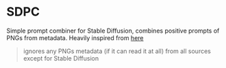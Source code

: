 # SDPC

Simple prompt combiner for Stable Diffusion, combines positive prompts of PNGs from metadata. Heavily inspired from [here](https://www.youtube.com/watch?v=92qe_wguYQI&ab_channel=SaintRadon)
> ignores any PNGs metadata (if it can read it at all) from all sources except for Stable Diffusion
